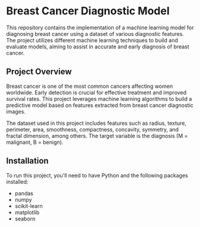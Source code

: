 # Breast Cancer Diagnostic Model

This repository contains the implementation of a machine learning model for diagnosing breast cancer using a dataset of various diagnostic features. The project utilizes different machine learning techniques to build and evaluate models, aiming to assist in accurate and early diagnosis of breast cancer.

## Project Overview

Breast cancer is one of the most common cancers affecting women worldwide. Early detection is crucial for effective treatment and improved survival rates. This project leverages machine learning algorithms to build a predictive model based on features extracted from breast cancer diagnostic images.

The dataset used in this project includes features such as radius, texture, perimeter, area, smoothness, compactness, concavity, symmetry, and fractal dimension, among others. The target variable is the diagnosis (M = malignant, B = benign).

## Installation

To run this project, you'll need to have Python and the following packages installed:
- pandas
- numpy
- scikit-learn
- matplotlib
- seaborn
